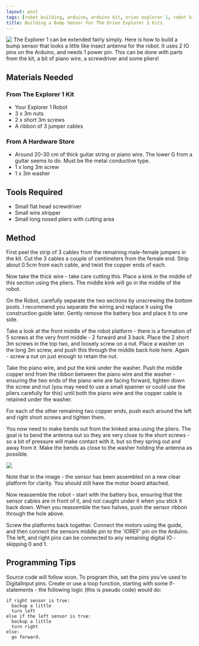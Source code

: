 ```yaml
---
layout: post
tags: [robot building, arduino, arduino kit, orion explorer 1, robot kit, robotics at home]
title: Building a Bump Sensor For The Orion Explorer 1 Kits
---
```

<img style="margin-right: 4px; float: left;" src="/assets/2013-05-23-building-a-bump-sensor/13-IMG_4874.CR2_compact.jpg" />The Explorer 1 can be extended fairly simply. Here is how to build a bump sensor that looks a little like insect antenna for the robot. It uses 2 IO pins on the Arduino, and needs 1 power pin. This can be done with parts from the kit, a bit of piano wire, a screwdriver and some pliers!

## Materials Needed

### From The Explorer 1 Kit

* Your Explorer 1 Robot
* 3 x 3m nuts
* 2 x short 3m screws
* A ribbon of 3 jumper cables

### From A Hardware Store

* Around 20-30 cm of thick guitar string or piano wire. The lower G from a guitar seems to do. Must be the metal conductive type.
* 1 x long 3m screw
* 1 x 3m washer

## Tools Required

* Small flat head screwdriver
* Small wire stripper
* Small long nosed pliers with cutting area

## Method

First peel the strip of 3 cables from the remaining male-female jumpers in the kit. Cut the 3 cables a couple of centimeters from the female end. Strip about 0.5cm from each cable, and twist the copper ends of each.

Now take the thick wire - take care cutting this. Place a kink in the middle of this section using the pliers. The middle kink will go in the middle of the robot.

On the Robot, carefully separate the two sections by unscrewing the bottom posts. I recommend you separate the wiring and replace it using the construction guide later. Gently remove the battery box and place it to one side.

Take a look at the front middle of the robot platform - there is a formation of 5 screws at the very front middle - 2 forward and 3 back. Place the 2 short 3m screws in the top two, and loosely screw on a nut. Place a washer on the long 3m screw, and push this through the middle back hole here. Again - screw a nut on just enough to retain the nut.

Take the piano wire, and put the kink under the washer. Push the middle copper end from the ribbon between the piano wire and the washer - ensuring the two ends of the piano wire are facing forward, tighten down the screw and nut (you may need to use a small spanner or could use the pliers carefully for this) until both the piano wire and the copper cable is retained under the washer.

For each of the other remaining two copper ends, push each around the left and right short screws and tighten them.

You now need to make bends out from the kinked area using the pliers. The goal is to bend the antenna out so they are very close to the short screws - so a bit of pressure will make contact with it, but so they spring out and away from it. Make the bends as close to the washer holding the antenna as possible.

<img style="display: block; margin-left: auto; margin-right: auto;" src="/assets/2013-05-23-building-a-bump-sensor/14-IMG_4873.CR2_medium.jpg" />

Note that in the image - the sensor has been assembled on a new clear platform for clarity. You should still have the motor board attached.

Now reassemble the robot - start with the battery box, ensuring that the sensor cables are in front of it, and not caught under it when you stick it back down. When you reassemble the two halves, push the sensor ribbon through the hole above.

Screw the platforms back together. Connect the motors using the guide, and then connect the sensors middle pin to the 'IOREF' pin on the Arduino. The left, and right pins can be connected to any remaining digital IO - skipping 0 and 1.

## Programming Tips

Source code will follow soon. To program this, set the pins you've used to DigitalInput pins. Create or use a loop function, starting with some if-statements - the following logic (this is pseudo code) would do:

    if right sensor is true:
      backup a little
      turn left
    else if the left sensor is true:
      backup a little
      turn right
    else:
      go forward.
